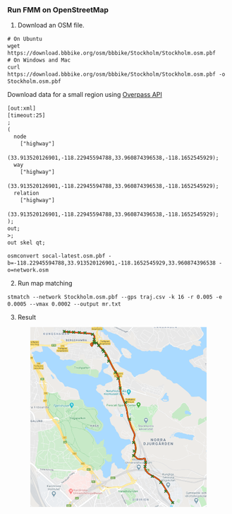 ### Run FMM on OpenStreetMap

1. Download an OSM file.

```
# On Ubuntu
wget https://download.bbbike.org/osm/bbbike/Stockholm/Stockholm.osm.pbf
# On Windows and Mac
curl https://download.bbbike.org/osm/bbbike/Stockholm/Stockholm.osm.pbf -o Stockholm.osm.pbf
```

Download data for a small region using [Overpass API](https://overpass-turbo.eu/)

```
[out:xml]
[timeout:25]
;
(
  node
    ["highway"]
    (33.913520126901,-118.22945594788,33.960874396538,-118.1652545929);
  way
    ["highway"]
    (33.913520126901,-118.22945594788,33.960874396538,-118.1652545929);
  relation
    ["highway"]
    (33.913520126901,-118.22945594788,33.960874396538,-118.1652545929);
);
out;
>;
out skel qt;
```

```
osmconvert socal-latest.osm.pbf -b=-118.22945594788,33.913520126901,-118.1652545929,33.960874396538 -o=network.osm
```


2. Run map matching

```
stmatch --network Stockholm.osm.pbf --gps traj.csv -k 16 -r 0.005 -e 0.0005 --vmax 0.0002 --output mr.txt
```

3. Result

<div align="center">
  <img src="result.png" width="400">
</div>
